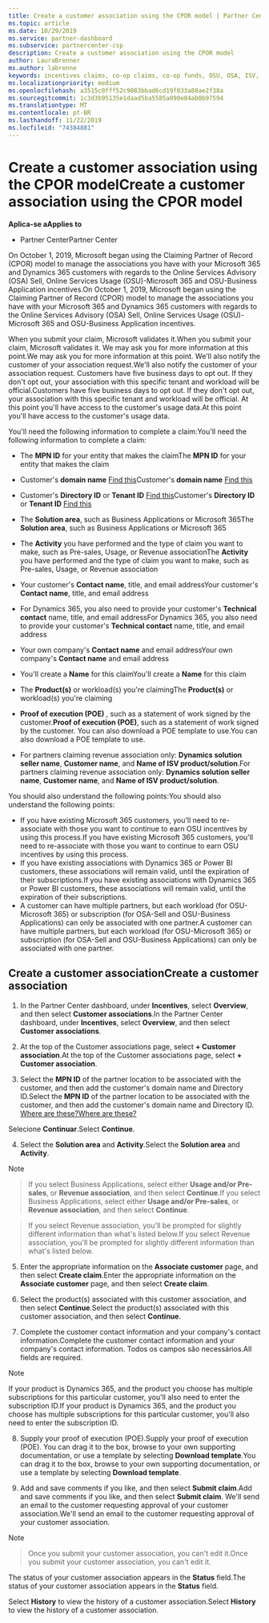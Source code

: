 ```yaml
---
title: Create a customer association using the CPOR model | Partner Center
ms.topic: article
ms.date: 10/29/2019
ms.service: partner-dashboard
ms.subservice: partnercenter-csp
description: Create a customer association using the CPOR model
author: LauraBrenner
ms.author: labrenne
keywords: incentives claims, co-op claims, co-op funds, OSU, OSA, ISV, revenue association
ms.localizationpriority: medium
ms.openlocfilehash: a3515c0fff52c9083bbad6cd19f033a88ae2f38a
ms.sourcegitcommit: 1c3d3b95135e1daad5ba5585a090e84ab0b97594
ms.translationtype: MT
ms.contentlocale: pt-BR
ms.lasthandoff: 11/22/2019
ms.locfileid: "74384881"
---
```

# <a name="create-a-customer-association-using-the-cpor-model"></a><span data-ttu-id="21771-104">Create a customer association using the CPOR model</span><span class="sxs-lookup"><span data-stu-id="21771-104">Create a customer association using the CPOR model</span></span>

<span data-ttu-id="21771-105">**Aplica-se a**</span><span class="sxs-lookup"><span data-stu-id="21771-105">**Applies to**</span></span>

-  <span data-ttu-id="21771-106">Partner Center</span><span class="sxs-lookup"><span data-stu-id="21771-106">Partner Center</span></span>


<span data-ttu-id="21771-107">On October 1, 2019, Microsoft began using the Claiming Partner of Record (CPOR) model to manage the associations you have with your Microsoft 365 and Dynamics 365 customers with regards to the Online Services Advisory (OSA) Sell, Online Services Usage (OSU)-Microsoft 365 and OSU-Business Application incentives.</span><span class="sxs-lookup"><span data-stu-id="21771-107">On October 1, 2019, Microsoft began using the Claiming Partner of Record (CPOR) model to manage the associations you have with your Microsoft 365 and Dynamics 365 customers with regards to the Online Services Advisory (OSA) Sell, Online Services Usage (OSU)-Microsoft 365 and OSU-Business Application incentives.</span></span>

<span data-ttu-id="21771-108">When you submit your claim, Microsoft validates it.</span><span class="sxs-lookup"><span data-stu-id="21771-108">When you submit your claim, Microsoft validates it.</span></span> <span data-ttu-id="21771-109">We may ask you for more information at this point.</span><span class="sxs-lookup"><span data-stu-id="21771-109">We may ask you for more information at this point.</span></span> <span data-ttu-id="21771-110">We'll also notify the customer of your association request.</span><span class="sxs-lookup"><span data-stu-id="21771-110">We'll also notify the customer of your association request.</span></span> <span data-ttu-id="21771-111">Customers have five business days to opt out. If they don't opt out, your association with this specific tenant and workload will be official.</span><span class="sxs-lookup"><span data-stu-id="21771-111">Customers have five business days to opt out. If they don't opt out, your association with this specific tenant and workload will be official.</span></span> <span data-ttu-id="21771-112">At this point you'll have access to the customer's usage data.</span><span class="sxs-lookup"><span data-stu-id="21771-112">At this point you'll have access to the customer's usage data.</span></span> 

<span data-ttu-id="21771-113">You'll need the following information to complete a claim:</span><span class="sxs-lookup"><span data-stu-id="21771-113">You'll need the following information to complete a claim:</span></span>

- <span data-ttu-id="21771-114">The **MPN ID** for your entity that makes the claim</span><span class="sxs-lookup"><span data-stu-id="21771-114">The **MPN ID** for your entity that makes the claim</span></span>

- <span data-ttu-id="21771-115">Customer's **domain name** [Find this](https://docs.microsoft.com/partner-center/find-customer-domain-name)</span><span class="sxs-lookup"><span data-stu-id="21771-115">Customer's **domain name** [Find this](https://docs.microsoft.com/partner-center/find-customer-domain-name)</span></span>

- <span data-ttu-id="21771-116">Customer's **Directory ID** or **Tenant ID** [Find this](https://docs.microsoft.com/partner-center/find-customer-domain-name)</span><span class="sxs-lookup"><span data-stu-id="21771-116">Customer's **Directory ID** or **Tenant ID** [Find this](https://docs.microsoft.com/partner-center/find-customer-domain-name)</span></span>

- <span data-ttu-id="21771-117">The **Solution area**, such as Business Applications or Microsoft 365</span><span class="sxs-lookup"><span data-stu-id="21771-117">The **Solution area**, such as Business Applications or Microsoft 365</span></span>

- <span data-ttu-id="21771-118">The **Activity** you have performed and the type of claim you want to make, such as Pre-sales, Usage, or Revenue association</span><span class="sxs-lookup"><span data-stu-id="21771-118">The **Activity** you have performed and the type of claim you want to make, such as Pre-sales, Usage, or Revenue association</span></span>

- <span data-ttu-id="21771-119">Your customer's **Contact name**, title, and email address</span><span class="sxs-lookup"><span data-stu-id="21771-119">Your customer's **Contact name**, title, and email address</span></span>

- <span data-ttu-id="21771-120">For Dynamics 365, you also need to provide your customer's **Technical contact** name, title, and email address</span><span class="sxs-lookup"><span data-stu-id="21771-120">For Dynamics 365, you also need to provide your customer's **Technical contact** name, title, and email address</span></span>

- <span data-ttu-id="21771-121">Your own company's **Contact name** and email address</span><span class="sxs-lookup"><span data-stu-id="21771-121">Your own company's **Contact name** and email address</span></span>

- <span data-ttu-id="21771-122">You'll create a **Name** for this claim</span><span class="sxs-lookup"><span data-stu-id="21771-122">You'll create a **Name** for this claim</span></span>

- <span data-ttu-id="21771-123">The **Product(s)** or workload(s) you're claiming</span><span class="sxs-lookup"><span data-stu-id="21771-123">The **Product(s)** or workload(s) you're claiming</span></span>

- <span data-ttu-id="21771-124">**Proof of execution (POE)** , such as a statement of work signed by the customer.</span><span class="sxs-lookup"><span data-stu-id="21771-124">**Proof of execution (POE)**, such as a statement of work signed by the customer.</span></span> <span data-ttu-id="21771-125">You can also download a POE template to use.</span><span class="sxs-lookup"><span data-stu-id="21771-125">You can also download a POE template to use.</span></span>

- <span data-ttu-id="21771-126">For partners claiming revenue association only: **Dynamics solution seller name**, **Customer name**, and **Name of ISV product/solution**.</span><span class="sxs-lookup"><span data-stu-id="21771-126">For partners claiming revenue association only: **Dynamics solution seller name**, **Customer name**, and **Name of ISV product/solution**.</span></span> 

<span data-ttu-id="21771-127">You should also understand the following points:</span><span class="sxs-lookup"><span data-stu-id="21771-127">You should also understand the following points:</span></span>
- <span data-ttu-id="21771-128">If you have existing Microsoft 365 customers, you'll need to re-associate with those you want to continue to earn OSU incentives by using this process.</span><span class="sxs-lookup"><span data-stu-id="21771-128">If you have existing Microsoft 365 customers, you'll need to re-associate with those you want to continue to earn OSU incentives by using this process.</span></span>
- <span data-ttu-id="21771-129">If you have existing associations with Dynamics 365 or Power BI customers, these associations will remain valid, until the expiration of their subscriptions.</span><span class="sxs-lookup"><span data-stu-id="21771-129">If you have existing associations with Dynamics 365 or Power BI customers, these associations will remain valid, until the expiration of their subscriptions.</span></span>
- <span data-ttu-id="21771-130">A customer can have multiple partners, but each workload (for OSU-Microsoft 365) or subscription (for OSA-Sell and OSU-Business Applications) can only be associated with one partner.</span><span class="sxs-lookup"><span data-stu-id="21771-130">A customer can have multiple partners, but each workload (for OSU-Microsoft 365) or subscription (for OSA-Sell and OSU-Business Applications) can only be associated with one partner.</span></span>

## <a name="create-a-customer-association"></a><span data-ttu-id="21771-131">Create a customer association</span><span class="sxs-lookup"><span data-stu-id="21771-131">Create a customer association</span></span>
1.  <span data-ttu-id="21771-132">In the Partner Center dashboard, under **Incentives**, select **Overview**, and then select **Customer associations**.</span><span class="sxs-lookup"><span data-stu-id="21771-132">In the Partner Center dashboard, under **Incentives**, select **Overview**, and then select **Customer associations**.</span></span> 

2.  <span data-ttu-id="21771-133">At the top of the Customer associations page, select **+ Customer association**.</span><span class="sxs-lookup"><span data-stu-id="21771-133">At the top of the Customer associations page, select **+ Customer association**.</span></span>

3.  <span data-ttu-id="21771-134">Select the **MPN ID** of the partner location to be associated with the customer, and then add the customer's domain name and Directory ID.</span><span class="sxs-lookup"><span data-stu-id="21771-134">Select the **MPN ID** of the partner location to be associated with the customer, and then add the customer's domain name and Directory ID.</span></span> [<span data-ttu-id="21771-135">Where are these?</span><span class="sxs-lookup"><span data-stu-id="21771-135">Where are these?</span></span>](https://docs.microsoft.com/partner-center/find-customer-domain-name)

<span data-ttu-id="21771-136">Selecione **Continuar**.</span><span class="sxs-lookup"><span data-stu-id="21771-136">Select **Continue**.</span></span>

4.  <span data-ttu-id="21771-137">Select the **Solution area** and **Activity**.</span><span class="sxs-lookup"><span data-stu-id="21771-137">Select the **Solution area** and **Activity**.</span></span> 

>[!Note]

><span data-ttu-id="21771-138">If you select Business Applications, select either **Usage and/or Pre-sales**, or **Revenue association**, and then select **Continue**.</span><span class="sxs-lookup"><span data-stu-id="21771-138">If you select Business Applications, select either **Usage and/or Pre-sales**, or **Revenue association**, and then select **Continue**.</span></span> 

><span data-ttu-id="21771-139">If you select Revenue association, you'll be prompted for slightly different information than what's listed below.</span><span class="sxs-lookup"><span data-stu-id="21771-139">If you select Revenue association, you'll be prompted for slightly different information than what's listed below.</span></span> 

5.  <span data-ttu-id="21771-140">Enter the appropriate information on the **Associate customer** page, and then select **Create claim**.</span><span class="sxs-lookup"><span data-stu-id="21771-140">Enter the appropriate information on the **Associate customer** page, and then select **Create claim**.</span></span>

6.  <span data-ttu-id="21771-141">Select the product(s) associated with this customer association, and then select **Continue**.</span><span class="sxs-lookup"><span data-stu-id="21771-141">Select the product(s) associated with this customer association, and then select **Continue**.</span></span>

7.  <span data-ttu-id="21771-142">Complete the customer contact information and your company's contact information.</span><span class="sxs-lookup"><span data-stu-id="21771-142">Complete the customer contact information and your company's contact information.</span></span> <span data-ttu-id="21771-143">Todos os campos são necessários.</span><span class="sxs-lookup"><span data-stu-id="21771-143">All fields are required.</span></span> 

>[!Note]

<span data-ttu-id="21771-144">If your product is Dynamics 365, and the product you choose has multiple subscriptions for this particular customer, you'll also need to enter the subscription ID.</span><span class="sxs-lookup"><span data-stu-id="21771-144">If your product is Dynamics 365, and the product you choose has multiple subscriptions for this particular customer, you'll also need to enter the subscription ID.</span></span>

8.  <span data-ttu-id="21771-145">Supply your proof of execution (POE).</span><span class="sxs-lookup"><span data-stu-id="21771-145">Supply your proof of execution (POE).</span></span> <span data-ttu-id="21771-146">You can drag it to the box, browse to your own supporting documentation, or use a template by selecting **Download template**.</span><span class="sxs-lookup"><span data-stu-id="21771-146">You can drag it to the box, browse to your own supporting documentation, or use a template by selecting **Download template**.</span></span> 

9.  <span data-ttu-id="21771-147">Add and save comments if you like, and then select **Submit claim**.</span><span class="sxs-lookup"><span data-stu-id="21771-147">Add and save comments if you like, and then select **Submit claim**.</span></span> <span data-ttu-id="21771-148">We'll send an email to the customer requesting approval of your customer association.</span><span class="sxs-lookup"><span data-stu-id="21771-148">We'll send an email to the customer requesting approval of your customer association.</span></span> 

>[!NOTE]

><span data-ttu-id="21771-149">Once you submit your customer association, you can't edit it.</span><span class="sxs-lookup"><span data-stu-id="21771-149">Once you submit your customer association, you can't edit it.</span></span> 

<span data-ttu-id="21771-150">The status of your customer association appears in the **Status** field.</span><span class="sxs-lookup"><span data-stu-id="21771-150">The status of your customer association appears in the **Status** field.</span></span> 

<span data-ttu-id="21771-151">Select **History** to view the history of a customer association.</span><span class="sxs-lookup"><span data-stu-id="21771-151">Select **History** to view the history of a customer association.</span></span>

